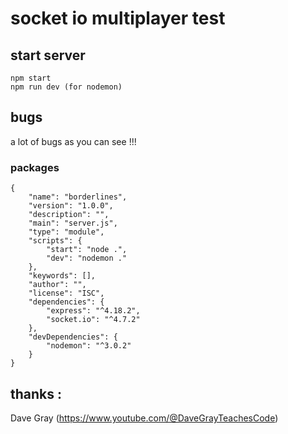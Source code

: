 # socket io multiplayer test

## start server
    npm start
    npm run dev (for nodemon)

## bugs

a lot of bugs as you can see !!!




### packages
    
    {
        "name": "borderlines",
        "version": "1.0.0",
        "description": "",
        "main": "server.js",
        "type": "module",
        "scripts": {
            "start": "node .",
            "dev": "nodemon ."
        },
        "keywords": [],
        "author": "",
        "license": "ISC",
        "dependencies": {
            "express": "^4.18.2",
            "socket.io": "^4.7.2"
        },
        "devDependencies": {
            "nodemon": "^3.0.2"
        }
    }

## thanks : 

Dave Gray (https://www.youtube.com/@DaveGrayTeachesCode)